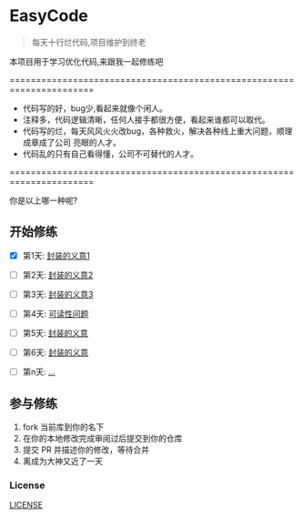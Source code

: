 
# EasyCode

> 每天十行烂代码,项目维护到终老

本项目用于学习优化代码,来跟我一起修练吧

======================================================================

- 代码写的好，bug少,看起来就像个闲人。
- 注释多，代码逻辑清晰，任何人接手都很方便，看起来谁都可以取代。
- 代码写的烂，每天风风火火改bug，各种救火，解决各种线上重大问题，顺理成章成了公司
亮眼的人才。
- 代码乱的只有自己看得懂，公司不可替代的人才。

======================================================================

你是以上哪一种呢?

## 开始修练

- [x] 第1天: [封装的义意1](./doc/1/)
- [ ] 第2天: [封装的义意2](./doc/2/)
- [ ] 第3天: [封装的义意3](./doc/3/)
- [ ] 第4天: [可读性问题](./doc/4/)
- [ ] 第5天: [封装的义意](./doc/5/)
- [ ] 第6天: [封装的义意](./doc/6/)
  
- [ ] 第n天: [...](./doc/n/)


## 参与修练

1. fork 当前库到你的名下
2. 在你的本地修改完成审阅过后提交到你的仓库
3. 提交 PR 并描述你的修改，等待合并
4. 离成为大神又近了一天

### License

[LICENSE](LICENSE)


